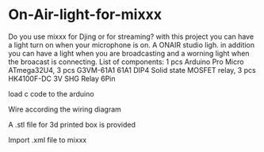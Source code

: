 # On-Air-light-for-mixxx
Do you use mixxx for Djing or for streaming? with this project you can have a light turn on when your microphone is on. A ONAIR studio ligh. in addition you can have a light when you are broadcasting and a worning light when the broacast is connecting.
List of components:
1 pcs Arduino Pro Micro ATmega32U4, 
3 pcs G3VM-61A1 61A1 DIP4 Solid state MOSFET relay, 
3 pcs HK4100F-DC 3V SHG Relay 6Pin

load c code to the arduino

Wire according the wiring diagram

A .stl file for 3d printed box is provided

Import .xml file to mixxx
